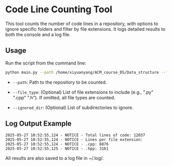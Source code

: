 # Code Line Counting Tool

This tool counts the number of code lines in a repository, with options to ignore specific folders and filter by file extensions. It logs detailed results to both the console and a log file.

## Usage

Run the script from the command line:

```bash
python main.py --path /home/xiyuanyang/ACM_course_DS/Data_structure --file_type ".cpp" ".hpp"
```

- `--path`: Path to the repository to be counted.

- `--file_type`: (Optional) List of file extensions to include (e.g., ".py" ".cpp" ".h"). If omitted, all file types are counted.

- `--ignored_dir`: (Optional) List of subdirectories to ignore.

## Log Output Example

```
2025-05-27 10:52:55,124 - NOTICE - Total lines of code: 12037
2025-05-27 10:52:55,124 - NOTICE - Lines per file extension:
2025-05-27 10:52:55,124 - NOTICE - .cpp: 8876
2025-05-27 10:52:55,125 - NOTICE - .hpp: 3161
```
All results are also saved to a log file in ~/.log/. 